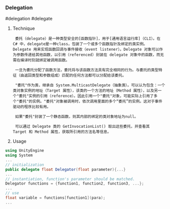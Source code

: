 ### Delegation
#delegation #delegate
1. Technique

		委托（delegate）是一种类型安全的[函数指针]，用于[通用语言运行库]（CLI）。在 C# 中，delegate是一种class，包装了一个或多个函数指针及绑定的类实例。Delegate 用来实现函数回调与事件接收（event listener）。Delegate 对象可以作为参数传递给其他函数，以引用（referenced）封装在 delegate 对象中的函数，而无需在编译时刻就绑定被调用函数。

		一旦为委托分配了函数方法，委托将与该函数方法具有完全相同的行为。与委托的类型特征（由返回类型和参数组成）匹配的任何方法都可以分配给该委托。

		"委托"作为类，继承自 System.MulticastDelegate（抽象类）。可以认为包含：一个类对象实例的地址（Target 属性），该类的一个方法的地址（Method 属性），以及另一个"委托"实例的引用（reference）。因此引用一个"委托"对象，可能实际上引用了多个"委托"的实例。"委托"对象被调用时，依次调用里面的多个“委托”的实例。这对于事件驱动的程序比较有用。

		如果"委托"封装了一个静态函数，则其内部的绑定的类对象地址为null。

		可以通过 Delegate 类的 GetInvocationList() 取出这些委托，并查看其 Target 和 Method 属性，获取所引用的方法名等信息。


2. Usage

```c#
using UnityEngine
using System
...
// initialization
public delegate float Delegator(float parameter){...}
...
// instantiation, function's parameter should be matched.
Delegator functions = {function1, function2, function3, ...};
...
// use
float variable = functions[function1](para);
...
```